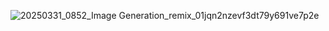 ![20250331_0852_Image Generation_remix_01jqn2nzevf3dt79y691ve7p2e](https://github.com/user-attachments/assets/ac838c52-9a0f-4a68-b878-f12e66f7199e)
